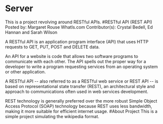 # Server
This is a project revolving around RESTful APIs.
#RESTful API (REST API)
Posted by: Margaret Rouse
WhatIs.com
Contributor(s): Crystal Bedell, Ed Hannan and Sarah Wilson

A RESTful API is an application program interface (API) that uses HTTP requests to GET, PUT, POST and DELETE data.

An API for a website is code that allows two software programs to communicate with each other. The API spells out the proper way for a developer to write a program requesting services from an operating system or other application.

A RESTful API -- also referred to as a RESTful web service or REST API -- is based on representational state transfer (REST), an architectural style and approach to communications often used in web services development. 

REST technology is generally preferred over the more robust Simple Object Access Protocol (SOAP) technology because REST uses less bandwidth, making it more suitable for efficient internet usage. 
#About Project
This is a simple project simulating the wikipedia format.
